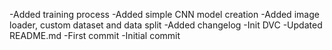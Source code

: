 -Added training process
-Added simple CNN model creation
-Added image loader, custom dataset and data split
-Added changelog
-Init DVC
-Updated README.md
-First commit
-Initial commit
